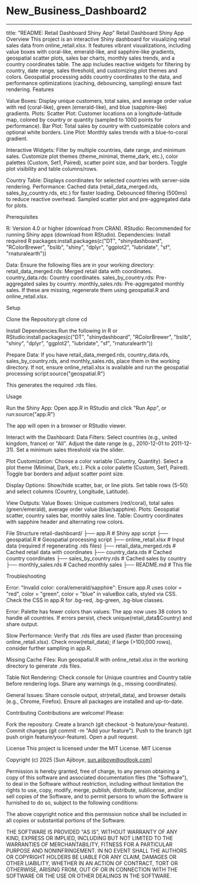 # New_Business_Dashboard2
---
title: "README: Retail Dashboard Shiny App"
Retail Dashboard Shiny App
Overview
This project is an interactive Shiny dashboard for visualizing retail sales data from online_retail.xlsx. It features vibrant visualizations, including value boxes with coral-like, emerald-like, and sapphire-like gradients, geospatial scatter plots, sales bar charts, monthly sales trends, and a country coordinates table. The app includes reactive widgets for filtering by country, date range, sales threshold, and customizing plot themes and colors. Geospatial processing adds country coordinates to the data, and performance optimizations (caching, debouncing, sampling) ensure fast rendering.
Features

Value Boxes: Display unique customers, total sales, and average order value with red (coral-like), green (emerald-like), and blue (sapphire-like) gradients.
Plots:
Scatter Plot: Customer locations on a longitude-latitude map, colored by country or quantity (sampled to 1000 points for performance).
Bar Plot: Total sales by country with customizable colors and optional white borders.
Line Plot: Monthly sales trends with a blue-to-coral gradient.


Interactive Widgets:
Filter by multiple countries, date range, and minimum sales.
Customize plot themes (theme_minimal, theme_dark, etc.), color palettes (Custom, Set1, Paired), scatter point size, and bar borders.
Toggle plot visibility and table columns/rows.


Country Table: Displays coordinates for selected countries with server-side rendering.
Performance:
Cached data (retail_data_merged.rds, sales_by_country.rds, etc.) for faster loading.
Debounced filtering (500ms) to reduce reactive overhead.
Sampled scatter plot and pre-aggregated data for plots.



Prerequisites

R: Version 4.0 or higher (download from CRAN).
RStudio: Recommended for running Shiny apps (download from RStudio).
Dependencies: Install required R packages:install.packages(c("DT", "shinydashboard", "RColorBrewer", "bslib", "shiny", "dplyr", "ggplot2", "lubridate", "sf", "rnaturalearth"))


Data: Ensure the following files are in your working directory:
retail_data_merged.rds: Merged retail data with coordinates.
country_data.rds: Country coordinates.
sales_by_country.rds: Pre-aggregated sales by country.
monthly_sales.rds: Pre-aggregated monthly sales.
If these are missing, regenerate them using geospatial.R and online_retail.xlsx.



Setup

Clone the Repository:git clone <repository-url>
cd <repository-folder>


Install Dependencies:Run the following in R or RStudio:install.packages(c("DT", "shinydashboard", "RColorBrewer", "bslib", "shiny", "dplyr", "ggplot2", "lubridate", "sf", "rnaturalearth"))


Prepare Data:
If you have retail_data_merged.rds, country_data.rds, sales_by_country.rds, and monthly_sales.rds, place them in the working directory.
If not, ensure online_retail.xlsx is available and run the geospatial processing script:source("geospatial.R")

This generates the required .rds files.



Usage

Run the Shiny App:
Open app.R in RStudio and click "Run App", or run:source("app.R")


The app will open in a browser or RStudio viewer.


Interact with the Dashboard:
Data Filters:
Select countries (e.g., united kingdom, france) or "All".
Adjust the date range (e.g., 2010-12-01 to 2011-12-31).
Set a minimum sales threshold via the slider.


Plot Customization:
Choose a color variable (Country, Quantity).
Select a plot theme (Minimal, Dark, etc.).
Pick a color palette (Custom, Set1, Paired).
Toggle bar borders and adjust scatter point size.


Display Options:
Show/hide scatter, bar, or line plots.
Set table rows (5–50) and select columns (Country, Longitude, Latitude).




View Outputs:
Value Boxes: Unique customers (red/coral), total sales (green/emerald), average order value (blue/sapphire).
Plots: Geospatial scatter, country sales bar, monthly sales line.
Table: Country coordinates with sapphire header and alternating row colors.



File Structure
retail-dashboard/
├── app.R                    # Shiny app script
├── geospatial.R             # Geospatial processing script
├── online_retail.xlsx       # Input data (required if regenerating .rds files)
├── retail_data_merged.rds   # Cached retail data with coordinates
├── country_data.rds         # Cached country coordinates
├── sales_by_country.rds     # Cached sales by country
├── monthly_sales.rds        # Cached monthly sales
├── README.md                # This file

Troubleshooting

Error: "Invalid color: coral/emerald/sapphire":
Ensure app.R uses color = "red", color = "green", color = "blue" in valueBox calls, styled via CSS.
Check the CSS in app.R for .bg-red, .bg-green, .bg-blue classes.


Error: Palette has fewer colors than values:
The app now uses 38 colors to handle all countries. If errors persist, check unique(retail_data$Country) and share output.


Slow Performance:
Verify that .rds files are used (faster than processing online_retail.xlsx).
Check nrow(retail_data); if large (>100,000 rows), consider further sampling in app.R.


Missing Cache Files:
Run geospatial.R with online_retail.xlsx in the working directory to generate .rds files.


Table Not Rendering:
Check console for Unique countries and Country table before rendering logs.
Share any warnings (e.g., missing coordinates).


General Issues:
Share console output, str(retail_data), and browser details (e.g., Chrome, Firefox).
Ensure all packages are installed and up-to-date.



Contributing
Contributions are welcome! Please:

Fork the repository.
Create a branch (git checkout -b feature/your-feature).
Commit changes (git commit -m "Add your feature").
Push to the branch (git push origin feature/your-feature).
Open a pull request.

License
This project is licensed under the MIT License.
MIT License

Copyright (c) 2025 [Sun Ajiboye, sun.ajiboye@outlook.com]

Permission is hereby granted, free of charge, to any person obtaining a copy
of this software and associated documentation files (the "Software"), to deal
in the Software without restriction, including without limitation the rights
to use, copy, modify, merge, publish, distribute, sublicense, and/or sell
copies of the Software, and to permit persons to whom the Software is
furnished to do so, subject to the following conditions:

The above copyright notice and this permission notice shall be included in all
copies or substantial portions of the Software.

THE SOFTWARE IS PROVIDED "AS IS", WITHOUT WARRANTY OF ANY KIND, EXPRESS OR
IMPLIED, INCLUDING BUT NOT LIMITED TO THE WARRANTIES OF MERCHANTABILITY,
FITNESS FOR A PARTICULAR PURPOSE AND NONINFRINGEMENT. IN NO EVENT SHALL THE
AUTHORS OR COPYRIGHT HOLDERS BE LIABLE FOR ANY CLAIM, DAMAGES OR OTHER
LIABILITY, WHETHER IN AN ACTION OF CONTRACT, TORT OR OTHERWISE, ARISING FROM,
OUT OF OR IN CONNECTION WITH THE SOFTWARE OR THE USE OR OTHER DEALINGS IN THE
SOFTWARE.


